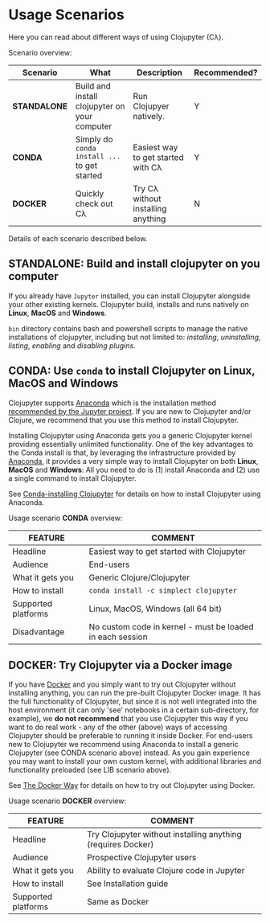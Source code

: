 # Usage Scenarios

Here you can read about different ways of using Clojupyter (Cλ).

Scenario overview:

| Scenario    | What                                           | Description                              | Recommended?
|-------------|------------------------------------------------|------------------------------------------| -----
| **STANDALONE**| Build and install clojupyter on your computer | Run Clojupyer natively.                  | Y
| **CONDA**    | Simply do `conda install ...` to get started   | Easiest way to get started with Cλ       | Y
| **DOCKER**   | Quickly check out Cλ                           | Try Cλ without installing anything       | N


Details of each scenario described below.

## STANDALONE: Build and install clojupyter on you computer
If you already have `Jupyter` installed, you can install Clojupyter alongside your other existing kernels.
Clojupyter build, installs and runs natively on **Linux**, **MacOS** and **Windows**.

`bin` directory contains bash and powershell scripts to manage the native installations of clojupyter, including but not limited to: *installing*, *uninstalling*, *listing*, *enabling* and *disabling plugins*.


## CONDA: Use `conda` to install Clojupyter on Linux, MacOS and Windows

Clojupyter supports [Anaconda](https://www.anaconda.org) which is the installation method
[recommended by the Jupyter project](https://jupyter.readthedocs.io/en/latest/install.html#installing-jupyter-using-anaconda-and-conda).
If you are new to Clojupyter and/or Clojure, we recommend that you use this method to install
Clojupyter.

Installing Clojupyter using Anaconda gets you a generic Clojupyter kernel providing essentially
unlimited functionality.  One of the key advantages to the Conda install is that, by leveraging the
infrastructure provided by [Anaconda](https://www.anaconda.org), it provides a very simple way to install
Clojupyter on both **Linux**, **MacOS** and **Windows**: All you need to do is (1) install
Anaconda and (2) use a single command to install Clojupyter.

See [Conda-installing Clojupyter](conda-installing.md) for details on how to install Clojupyter
using Anaconda.


Usage scenario **CONDA** overview:

| **FEATURE**             | **COMMENT**                                               |
|-------------------------|-----------------------------------------------------------|
| Headline                | Easiest way to get started with Clojupyter                |
| Audience                | End-users                                                 |
| What it gets you        | Generic Clojure/Clojupyter                                |
| How to install          | `conda install -c simplect clojupyter`                    |
| Supported platforms     | Linux, MacOS, Windows (all 64 bit)                        |
| Disadvantage            | No custom code in kernel - must be loaded in each session |


## DOCKER: Try Clojupyter via a Docker image

If you have [Docker](https://www.docker.com/) and you simply want to try out Clojupyter without
installing anything, you can run the pre-built Clojupyter Docker image.  It has the full
functionality of Clojupyter, but since it is not well integrated into the host environment (it can
only 'see' notebooks in a certain sub-directory, for example), we **do not recommend** that you use
Clojupyter this way if you want to do real work - any of the other (above) ways of accessing
Clojupyter should be preferable to running it inside Docker.  For end-users new to Clojupyter we
recommend using Anaconda to install a generic Clojupyter (see CONDA scenario above) instead.  As you
gain experience you may want to install your own custom kernel, with additional libraries and
functionality preloaded (see LIB scenario above).

See [The Docker Way](docker.md) for details on how to try out Clojupyter using Docker.

Usage scenario **DOCKER** overview:

| **FEATURE**             | **COMMENT**  |
|-------------------------|--------------------------------------------|
| Headline                | Try Clojupyter without installing anything (requires Docker)  |
| Audience                | Prospective Clojupyter users                                  |
| What it gets you        | Ability to evaluate Clojure code in Jupyter                   |
| How to install          | See Installation guide                                        |
| Supported platforms     | Same as Docker                                                |
